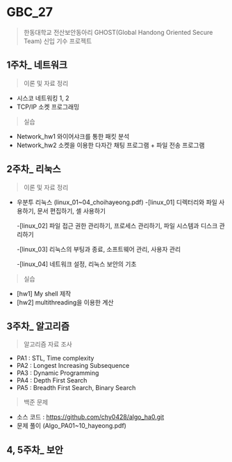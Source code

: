 # GBC_27
> 한동대학교 전산보안동아리 GHOST(Global Handong Oriented Secure Team) 신입 기수 프로젝트

## 1주차_ 네트워크
>  이론 및 자료 정리
-  시스코 네트워킹 1, 2
-  TCP/IP 소켓 프로그래밍

> 실습
- Network_hw1 
  와이어샤크를 통한 패킷 분석
- Network_hw2
  소켓을 이용한 다자간 채팅 프로그램 + 파일 전송 프로그램

## 2주차_ 리눅스
> 이론 및 자료 정리
- 우분투 리눅스 (linux_01~04_choihayeong.pdf)
  -[linux_01] 디렉터리와 파일 사용하기, 문서 편집하기, 셸 사용하기
  
  -[linux_02] 파일 접근 권한 관리하기, 프로세스 관리하기, 파일 시스템과 디스크 관리하기
  
  -[linux_03] 리눅스의 부팅과 종료, 소프트웨어 관리, 사용자 관리
  
  -[linux_04] 네트워크 설정, 리눅스 보안의 기초

> 실습
- [hw1] My shell 제작
- [hw2] multithreading을 이용한 계산

## 3주차_ 알고리즘
> 알고리즘 자료 조사
  - PA1 : STL, Time complexity
  - PA2 : Longest Increasing Subsequence
  - PA3 : Dynamic Programming
  - PA4 : Depth First Search
  - PA5 : Breadth First Search, Binary Search

> 백준 문제
  - 소스 코드 : https://github.com/chy0428/algo_ha0.git
  - 문제 풀이 (Algo_PA01~10_hayeong.pdf)
  
## 4, 5주차_ 보안
